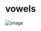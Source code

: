 # vowels
![image](https://user-images.githubusercontent.com/106248168/173817122-cb52b7c7-b9fd-475a-9d2a-010af4bac237.png)


